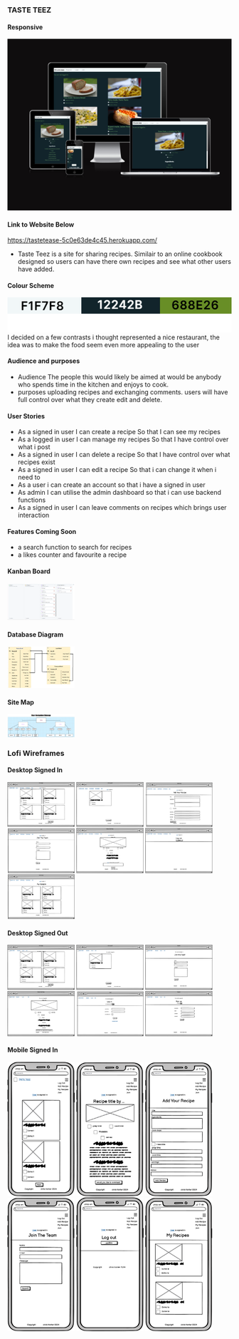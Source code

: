 ### TASTE TEEZ

#### Responsive
![responsive example](./readmeimages/misc/responsive.png)

#### Link to Website Below
https://tastetease-5c0e63de4c45.herokuapp.com/

- Taste Teez is a site for sharing recipes. Similair to an online cookbook designed so users can have there own recipes and see what other users have added.

#### Colour Scheme
![F1F7F8 12242B 688E26](./readmeimages/misc/coolors.png)
I decided on a few contrasts i thought represented a nice restaurant, the idea was to make the food seem even more appealing to the user

#### Audience and purposes
- Audience
The people this would likely be aimed at would be anybody who spends time in the kitchen and enjoys to cook. 
- purposes
uploading recipes and exchanging comments. users will have full control over what they create edit and delete.

#### User Stories
- As a signed in user I can create a recipe So that I can see my recipes
- As a logged in user I can manage my recipes So that I have control over what i post
- As a signed in user I can delete a recipe So that I have control over what recipes exist
- As a signed in user I can edit a recipe So that i can change it when i need to
- As a user i can create an account so that i have a signed in user
- As admin I can utilise the admin dashboard so that i can use backend functions
- As a signed in user I can leave comments on recipes which brings user interaction

#### Features Coming Soon
- a search function to search for recipes
- a likes counter and favourite a recipe

#### Kanban Board
<img src="./readmeimages/misc/kanbanboard.png" alt="kanban" width="30%"/>

#### Database Diagram
<img src="./readmeimages/misc/datadiagram.png" alt="database" width="30%"/>

#### Site Map
<img src="./readmeimages/misc/sitemap.png" alt="sitemap" width="30%"/>

### Lofi Wireframes
#### Desktop Signed In
<img src="./readmeimages/loggedindesk/homepage.png" alt="wireframe" width="30%"/>
<img src="./readmeimages/loggedindesk/homepage2.png" alt="wireframe" width="30%"/>
<img src="./readmeimages/loggedindesk/addrecipe.png" alt="wireframe" width="30%"/>
<img src="./readmeimages/loggedindesk/join.png" alt="wireframe" width="30%"/>
<img src="./readmeimages/loggedindesk/loggedindetail.png" alt="wireframe" width="30%"/>
<img src="./readmeimages/loggedindesk/logout.png" alt="wireframe" width="30%"/>
<img src="./readmeimages/loggedindesk/myrecipe.png" alt="wireframe" width="30%"/>

#### Desktop Signed Out
<img src="./readmeimages/loggedoutdesk/homepage.png" alt="wireframe" width="30%"/>
<img src="./readmeimages/loggedoutdesk/homepage2.png" alt="wireframe" width="30%"/>
<img src="./readmeimages/loggedoutdesk/join.png" alt="wireframe" width="30%"/>
<img src="./readmeimages/loggedoutdesk/loggedoutdetail.png" alt="wireframe" width="30%"/>
<img src="./readmeimages/loggedoutdesk/login.png" alt="wireframe" width="30%"/>
<img src="./readmeimages/loggedoutdesk/register.png" alt="wireframe" width="30%"/>

#### Mobile Signed In
<img src="./readmeimages/signedinmob/homepage.png" alt="wireframe" width="30%"/>
<img src="./readmeimages/signedinmob/homepage2.png" alt="wireframe" width="30%"/>
<img src="./readmeimages/signedinmob/addrecipe.png" alt="wireframe" width="30%"/>
<img src="./readmeimages/signedinmob/join.png" alt="wireframe" width="30%"/>
<img src="./readmeimages/signedinmob/logout.png" alt="wireframe" width="30%"/>
<img src="./readmeimages/signedinmob/myrecipe.png" alt="wireframe" width="30%"/>